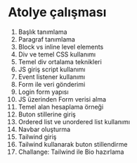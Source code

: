 # Atolye çalışması

1. Başlık tanımlama
2. Paragraf tanımlama
3. Block vs inline level elements
4. Div ve temel CSS kullanımı
5. Temel div ortalama teknikleri
6. JS giriş script kullanımı
7. Event listener kullanımı
8. Form ile veri gönderimi
9. Login form yapısı
10. JS üzerinden Form verisi alma
11. Temel alan hesaplama örneği
12. Buton stillerine giriş
13. Ordered list ve unordered list kullanımı
14. Navbar oluşturma
15. Tailwind giriş
16. Tailwind kullanarak buton stillendirme
17. Challange: Tailwind ile Bio hazırlama
